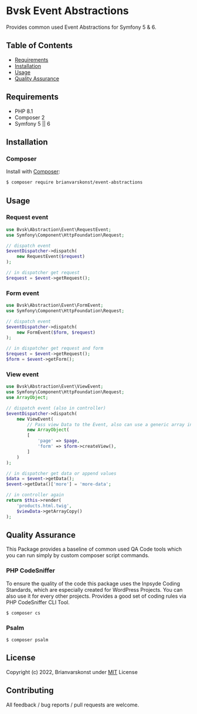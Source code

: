 # Bvsk Event Abstractions

Provides common used Event Abstractions for Symfony 5 & 6.

## Table of Contents

- [Requirements](#requirements)
- [Installation](#installation)
- [Usage](#usage)
- [Quality Assurance](#quality-assurance)

## Requirements
- PHP 8.1
- Composer 2
- Symfony 5 || 6

## Installation

### Composer

Install with [Composer](https://getcomposer.org/):

```sh
$ composer require brianvarskonst/event-abstractions
```

## Usage

### Request event

```php
use Bvsk\Abstraction\Event\RequestEvent;
use Symfony\Component\HttpFoundation\Request;

// dispatch event
$eventDispatcher->dispatch(
    new RequestEvent($request)
);

// in dispatcher get request
$request = $event->getRequest();
```

### Form event

```php
use Bvsk\Abstraction\Event\FormEvent;
use Symfony\Component\HttpFoundation\Request;

// dispatch event
$eventDispatcher->dispatch(
    new FormEvent($form, $request)
);

// in dispatcher get request and form
$request = $event->getRequest();
$form = $event->getForm();
```

### View event

```php
use Bvsk\Abstraction\Event\ViewEvent;
use Symfony\Component\HttpFoundation\Request;
use ArrayObject;

// dispatch event (also in controller)
$eventDispatcher->dispatch(
    new ViewEvent(
        // Pass view Data to the Event, also can use a generic array instead of the ArrayObject
        new ArrayObject(
        [
            'page' => $page,
            'form' => $form->createView(),
        ]
    )
);

// in dispatcher get data or append values
$data = $event->getData();
$event->getData()['more'] = 'more-data';

// in controller again
return $this->render(
    'products.html.twig',
    $viewData->getArrayCopy()
);
```

## Quality Assurance

This Package provides a baseline of common used QA Code tools which you can run simply by custom composer script commands.

### PHP CodeSniffer

To ensure the quality of the code this package uses the Inpsyde Coding Standards,
which are especially created for WordPress Projects. You can also use it for every other projects.
Provides a good set of coding rules via PHP CodeSniffer CLI Tool.

```shell
$ composer cs
```

### Psalm

```shell
$ composer psalm
```

## License

Copyright (c) 2022, Brianvarskonst under [MIT](LICENSE) License

## Contributing

All feedback / bug reports / pull requests are welcome.
